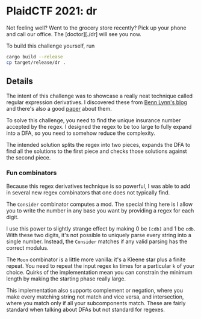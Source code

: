 # PlaidCTF 2021: dr

Not feeling well? Went to the grocery store recently? Pick up your phone and
call our office. The [doctor][./dr] will see you now.

To build this challenge yourself, run

```bash
cargo build --release
cp target/release/dr .
```

## Details

The intent of this challenge was to showcase a really neat technique called
regular expression derivatives. I discovered these from [Benn Lynn's blog][1]
and there's also a good [paper][2] about them.

To solve this challenge, you need to find the unique insurance number accepted
by the regex. I designed the regex to be too large to fully expand into a DFA,
so you need to somehow reduce the complexity.

The intended solution splits the regex into two pieces, expands the DFA to
find all the solutions to the first piece and checks those solutions against
the second piece.

### Fun combinators

Because this regex derivatives technique is so powerful, I was able to add in
several new regex combinators that one does not typically find.

The `Consider` combinator computes a mod. The special thing here is I allow
you to write the number in any base you want by providing a regex  for each
digit. 

I use this power to slightly strange effect by making  0 be `[cdb]` and 1 be
`cdb`. With these two digits, it's not possible to uniquely parse every string
into a single number. Instead, the `Consider` matches if any valid parsing has
the correct modulus.

The `Moon` combinator is a little more vanilla: it's a Kleene star plus a
finite repeat. You need to repeat the input regex `kn` times for a particular
`k` of your choice. Quirks of the implementation mean you can constrain the
minimum length by making the starting phase really large.

This implementation also supports complement or negation, where you make every
matching string not match and vice versa, and intersection,  where you match
only if all your subcomponents match. These are fairly standard when talking
about DFAs but not standard for regexes.

[1]: http://benlynn.blogspot.com/2018/06/regex-derivatives.html
[2]: https://www.ccs.neu.edu/home/turon/re-deriv.pdf
